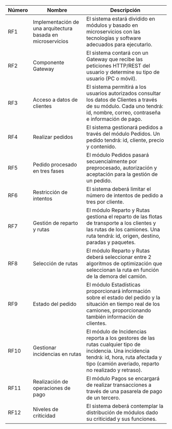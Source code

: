| Número | Nombre                                             | Descripción                                                                                                                                               |
|--------|----------------------------------------------------|-----------------------------------------------------------------------------------------------------------------------------------------------------------|
| RF1    | Implementación de una arquitectura basada en microservicios | El sistema estará dividido en módulos y basado en microservicios con las tecnologías y software adecuados para ejecutarlo.                                 |
| RF2    | Componente Gateway                                 | El sistema contará con un Gateway que recibe las peticiones HTTP/REST del usuario y determine su tipo de usuario (PC o móvil).                             |
| RF3    | Acceso a datos de clientes                         | El sistema permitirá a los usuarios autorizados consultar los datos de Clientes a través de su módulo. Cada uno tendrá: id, nombre, correo, contraseña e información de pago. |
| RF4    | Realizar pedidos                                   | El sistema gestionará pedidos a través del módulo Pedidos. Un pedido tendrá: id, cliente, precio y contenido.                                               |
| RF5    | Pedido procesado en tres fases                     | El módulo Pedidos pasará secuencialmente por preprocesado, autorización y aceptación para la gestión de un pedido.                                           |
| RF6    | Restricción de intentos                            | El sistema deberá limitar el número de intentos de pedido a tres por cliente.                                                                               |
| RF7    | Gestión de reparto y rutas                         | El módulo Reparto y Rutas gestiona el reparto de las flotas de transporte a los clientes y las rutas de los camiones. Una ruta tendrá: id, origen, destino, paradas y paquetes. |
| RF8    | Selección de rutas                                 | El módulo Reparto y Rutas deberá seleccionar entre 2 algoritmos de optimización que seleccionan la ruta en función de la demora del camión.                |
| RF9    | Estado del pedido                                  | El módulo Estadísticas proporcionará información sobre el estado del pedido y la situación en tiempo real de los camiones, proporcionando también información de clientes. |
| RF10   | Gestionar incidencias en rutas                     | El módulo de Incidencias reporta a los gestores de las rutas cualquier tipo de incidencia. Una incidencia tendrá: id, hora, ruta afectada y tipo (camión averiado, reparto no realizado y retraso). |
| RF11   | Realización de operaciones de pago                 | El módulo Pagos se encargará de realizar transacciones a través de una pasarela de pago de un tercero.                                                    |
| RF12   | Niveles de criticidad                              | El sistema deberá contemplar la distribución de módulos dado su criticidad y sus funciones.                                                               |

